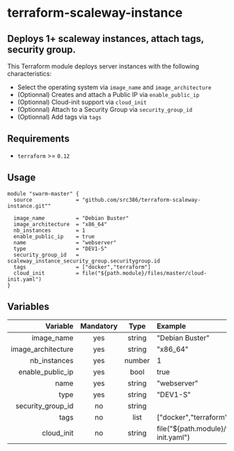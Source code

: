 # terraform-scaleway-instance

## Deploys 1+ scaleway instances, attach tags, security group.


This Terraform module deploys server instances with the following characteristics:

- Select the operating system via `image_name` and `image_architecture`
- (Optionnal) Creates and attach a Public IP via `enable_public_ip`
- (Optionnal) Cloud-init support via `cloud_init`
- (Optionnal) Attach to a Security Group via `security_group_id`
- (Optionnal) Add tags via `tags`

## Requirements

- `terraform` >= `0.12`

## Usage

```hcl
module "swarm-master" {
  source              = "github.com/src386/terraform-scaleway-instance.git""

  image_name          = "Debian Buster"
  image_architecture  = "x86_64"
  nb_instances        = 1
  enable_public_ip    = true
  name                = "webserver"
  type                = "DEV1-S"
  security_group_id   = scaleway_instance_security_group.securitygroup.id
  tags                = ["docker","terraform"]
  cloud_init          = file("${path.module}/files/master/cloud-init.yaml")
}
```

## Variables

|    **Variable**    | **Mandatory** | **Type** |                  **Example**                 |
|-------------------:|:-------------:|:--------:|:---------------------------------------------|
|         image_name |      yes      |  string  |                "Debian Buster"               |
| image_architecture |      yes      |  string  |                   "x86_64"                   |
|       nb_instances |      yes      |  number  |                       1                      |
|   enable_public_ip |      yes      |   bool   |                     true                     |
|               name |      yes      |  string  |                  "webserver"                 |
|               type |      yes      |  string  |                   "DEV1-S"                   |
|  security_group_id |       no      |  string  |                                              |
|               tags |       no      |   list   |            ["docker","terraform"]            |
|         cloud_init |       no      |  string  | file("${path.module}/files/cloud-init.yaml") |